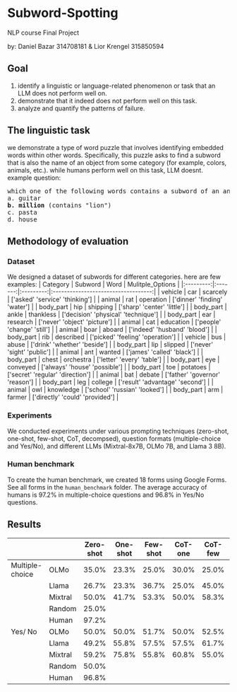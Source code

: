 # Subword-Spotting
NLP course Final Project

by: Daniel Bazar 314708181 & Lior Krengel 315850594

## Goal
1) identify a linguistic or language-related phenomenon or task that an LLM does not perform well on.
2) demonstrate that it indeed does not perform well on this task.
3) analyze and quantify the patterns of failure.

## The linguistic task
we demonstrate a type of word puzzle that involves identifying embedded words within other words. Specifically, this puzzle asks to find a subword that is also the name of an object from some category (for example, colors, animals, etc.). while humans perform well on this task, LLM doesnt.  
example question:
<pre>
which one of the following words contains a subword of an animal?
a. guitar
<b>b. million</b> (contains "lion")
c. pasta
d. house
</pre>

## Methodology of evaluation
### Dataset
We designed a dataset of subwords for different categories. here are few examples:
|  Category | Subword |    Word   |           Mulitple_Options          |
|:---------:|:-------:|:---------:|:-----------------------------------:|
|  vehicle  |   car   |  scarcely |    ['asked' 'service' 'thinking']   |
|   animal  |   rat   | operation |     ['dinner' 'finding' 'water']    |
| body_part |   hip   |  shipping |     ['sharp' 'center' 'little']     |
| body_part |  ankle  | thankless | ['decision' 'physical' 'technique'] |
| body_part |   ear   |  research |     ['never' 'object' 'picture']    |
|   animal  |   cat   | education |     ['people' 'change' 'still']     |
|   animal  |   boar  |   aboard  |     ['indeed' 'husband' 'blood']    |
| body_part |   rib   | described |   ['picked' 'feeling' 'operation']  |
|  vehicle  |   bus   |   abuse   |     ['drink' 'whether' 'beside']    |
| body_part |   lip   |  slipped  |      ['never' 'sight' 'public']     |
|   animal  |   ant   |   wanted  |      ['james' 'called' 'black']     |
| body_part |  chest  | orchestra |      ['letter' 'every' 'table']     |
| body_part |   eye   |  conveyed |    ['always' 'house' 'possible']    |
| body_part |   toe   |  potatoes |   ['secret' 'regular' 'direction']  |
|   animal  |   bat   |   debate  |    ['father' 'governor' 'reason']   |
| body_part |   leg   |  college  |   ['result' 'advantage' 'second']   |
|   animal  |   owl   | knowledge |    ['school' 'russian' 'looked']    |
| body_part |   arm   |   farmer  |   ['directly' 'could' 'provided']   |

### Experiments
We conducted experiments under various prompting techniques (zero-shot, one-shot, few-shot, CoT, decompsed), question formats (multiple-choice and Yes/No),
and different LLMs (Mixtral-8x7B, OLMo 7B, and Llama 3 8B).

### Human benchmark
To create the human benchmark, we created 18 forms using Google Forms. See all forms in the `human_benchmark` folder.
The average accuracy of humans is 97.2% in multiple-choice questions and 96.8% in Yes/No questions. 

## Results
|                 |         | Zero-shot | One-shot | Few-shot | CoT-one | CoT-few | Decomposite |
|-----------------|---------|-----------|----------|----------|---------|---------|-------------|
| Multiple-choice | OLMo    | 35.0%     | 23.3%    | 25.0%    | 30.0%   | 25.0%   | 18.3%       |
|                 | Llama   | 26.7%     | 23.3%    | 36.7%    | 25.0%   | 45.0%   | 28.3%       |
|                 | Mixtral | 50.0%     | 41.7%    | 53.3%    | 50.0%   | 58.3%   | 48.3%       |
|                 | Random  |   25.0%   |          |          |         |         |             |
|                 | Human   |   97.2%   |          |          |         |         |             |
|    Yes/   No    | OLMo    | 50.0%     | 50.0%    | 51.7%    | 50.0%   | 52.5%   | 49.2%       |
|                 | Llama   | 49.2%     | 55.8%    | 57.5%    | 57.5%   | 61.7%   | 51.7%       |
|                 | Mixtral | 59.2%     | 75.8%    | 55.8%    | 60.8%   | 55.0%   | 72.5%       |
|                 | Random  |   50.0%   |          |          |         |         |             |
|                 | Human   |   96.8%   |          |          |         |         |             |
